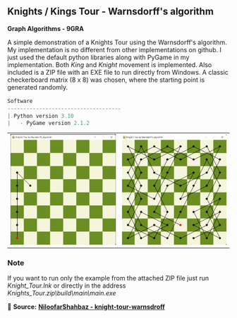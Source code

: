 ## Knights / Kings Tour - Warnsdorff's algorithm

**Graph Algorithms - 9GRA**

A simple demonstration of a Knights Tour using the Warnsdorff's algorithm. My implementation is no different from other implementations on github. I just used the default python libraries along with PyGame in my implementation. Both *King* and *Knight* movement is implemented. Also included is a ZIP file with an EXE file to run directly from Windows. A classic checkerboard matrix (8 x 8) was chosen, where the starting point is generated randomly.

```javascript
Software
------------------------------------
| Python version 3.10
|   - PyGame version 2.1.2
```

<table>
  <tr>
    <td><img src="docs/docs1.png"></td>
    <td><img src="docs/docs2.png"></td>
  </tr>
</table>

### Note
If you want to run only the example from the attached ZIP file just run *Knight_Tour.lnk* or directly in the address *Knights_Tour.zip\build\main\main.exe*

:bookmark_tabs: **Source:** [**NiloofarShahbaz - knight-tour-warnsdroff**](https://github.com/NiloofarShahbaz/knight-tour-warnsdroff)